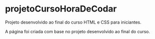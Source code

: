 # projetoCursoHoraDeCodar
Projeto desenvolvido ao final do curso HTML e CSS para iniciantes.

A página foi criada com base no projeto desenvolvido ao final do curso. 
